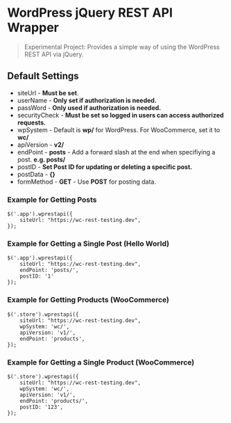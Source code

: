 # WordPress jQuery REST API Wrapper

> Experimental Project: Provides a simple way of using the WordPress REST API via jQuery.

## Default Settings

* siteUrl - **Must be set**.
* userName - **Only set if authorization is needed.**
* passWord - **Only used if authorization is needed.**
* securityCheck - **Must be set so logged in users can access authorized requests.**
* wpSystem - Default is **wp/** for WordPress. For WooCommerce, set it to **wc/**
* apiVersion - **v2/**
* endPoint - **posts** - Add a forward slash at the end when specifiying a post. **e.g. posts/**
* postID - **Set Post ID for updating or deleting a specific post.**
* postData - **{}**
* formMethod - **GET** - Use **POST** for posting data.

### Example for Getting Posts
```
$('.app').wprestapi({
	siteUrl: "https://wc-rest-testing.dev",
});
```

### Example for Getting a Single Post (Hello World)
```
$('.app').wprestapi({
	siteUrl: "https://wc-rest-testing.dev",
	endPoint: 'posts/',
	postID: '1'
});
```

### Example for Getting Products (WooCommerce)
```
$('.store').wprestapi({
	siteUrl: "https://wc-rest-testing.dev",
	wpSystem: 'wc/',
	apiVersion: 'v1/',
	endPoint: 'products',
});
```

### Example for Getting a Single Product (WooCommerce)
```
$('.store').wprestapi({
	siteUrl: "https://wc-rest-testing.dev",
	wpSystem: 'wc/',
	apiVersion: 'v1/',
	endPoint: 'products/',
	postID: '123',
});
```
